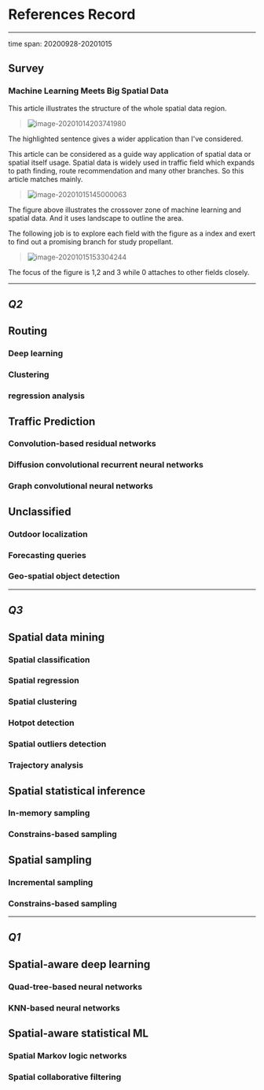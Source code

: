 # References Record

------------------

time span: 20200928-20201015

## Survey

### Machine Learning Meets Big Spatial Data

This article illustrates the structure of the whole spatial data region. 

> ![image-20201014203741980](F:\Learning\Github\Papers\piece\res\image-20201014203741980.png)

The highlighted sentence gives a wider application than I've considered. 

This article can be considered as a guide way application of spatial data or spatial itself usage. Spatial data is widely used in traffic field which expands to path finding, route recommendation and many other branches. So this article matches mainly.



> ![image-20201015145000063](F:\Learning\Github\Papers\piece\paper\res\image-20201015145000063.png)

The figure above illustrates the crossover zone of machine learning and spatial data. And it uses landscape to outline the area.  

The following job is to explore each field with the figure as a index and exert to find out a promising branch for study propellant.

> ![image-20201015153304244](F:\Learning\Github\Papers\piece\paper\res\image-20201015153304244.png)

The focus of the figure is 1,2 and 3 while 0 attaches to other fields closely.





------------------

## *Q2*

## Routing

### Deep learning



### Clustering



### regression analysis



## Traffic Prediction

### Convolution-based residual networks



### Diffusion convolutional recurrent neural networks



### Graph convolutional neural networks



## Unclassified

### Outdoor localization



### Forecasting queries



### Geo-spatial object detection



----------------------

## *Q3*

## Spatial data mining

### Spatial classification



### Spatial regression



### Spatial clustering



### Hotpot detection



### Spatial outliers detection



### Trajectory analysis 



## Spatial statistical inference

### In-memory sampling



### Constrains-based sampling





## Spatial sampling

### Incremental sampling



### Constrains-based sampling





----------------------

## *Q1*

## Spatial-aware deep learning

### Quad-tree-based neural networks



### KNN-based neural networks



## Spatial-aware statistical ML

### Spatial Markov logic networks



### Spatial collaborative filtering



